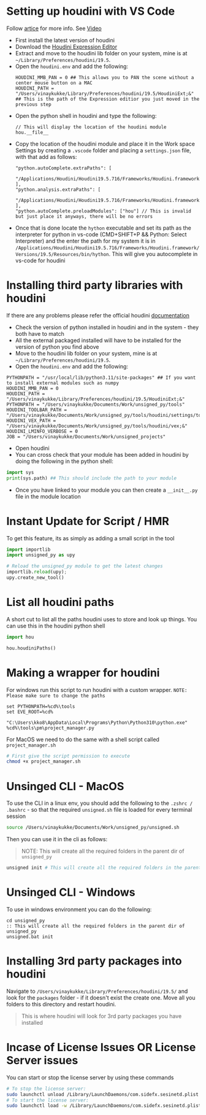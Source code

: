 # Setting up houdini with VS Code

Follow [artice](https://jurajtomori.wordpress.com/2018/02/20/houdini-tip-using-hou-module-in-visual-studio-code/) for more info.
See [Video](https://www.youtube.com/watch?v=HldzZ5ikZhc&ab_channel=CGchameleon)

- First install the latest version of houdini
- Download the [Houdini Expression Editor](http://cgtoolbox.com/houdini-expression-editor/)
- Extract and move to the houdini lib folder on your system, mine is at `~/Library/Preferences/houdini/19.5`.
- Open the `houdini.env` and add the following:
  ```
  HOUDINI_MMB_PAN = 0 ## This allows you to PAN the scene without a center mouse button on a MAC
  HOUDINI_PATH = "/Users/vinaykukke/Library/Preferences/houdini/19.5/HoudiniExt;&" ## This is the path of the Expression editior you just moved in the previous step
  ```
- Open the python shell in houdini and type the following:
  ```
  // This will display the location of the houdini module
  hou.__file__
  ```
- Copy the location of the houdini module and place it in the Work space Settings by creating a `.vscode` folder and placing a `settings.json` file, with that add as follows:
  ```
  "python.autoComplete.extraPaths": [
    "/Applications/Houdini/Houdini19.5.716/Frameworks/Houdini.framework/Versions/19.5/Resources/houdini/python3.9libs/hou.py"
  ],
  "python.analysis.extraPaths": [
    "/Applications/Houdini/Houdini19.5.716/Frameworks/Houdini.framework/Versions/19.5/Resources/houdini/python3.9libs/hou.py"
  ],
  "python.autoComplete.preloadModules": ["hou"] // This is invalid but just place it anyways, there will be no errors
  ```
- Once that is done locate the `hython` executable and set its path as the interpreter for python in vs-code (CMD+SHIFT+P && Python: Select Interpreter) and the enter the path for my system it is in `/Applications/Houdini/Houdini19.5.716/Frameworks/Houdini.framework/Versions/19.5/Resources/bin/hython`. This will give you autocomplete in vs-code for houdini

# Installing third party libraries with houdini

If there are any problems please refer the official houdini [documentation](https://www.sidefx.com/docs/houdini/hom/locations.html#disk)

- Check the version of python installed in houdini and in the system - they both have to match
- All the external packaged installed will have to be installed for the version of python you find above
- Move to the houdini lib folder on your system, mine is at `~/Library/Preferences/houdini/19.5`.
- Open the `houdini.env` and add the following:
```
PYTHONPATH = "/usr/local/lib/python3.11/site-packages" ## If you want to install external modules such as numpy
HOUDINI_MMB_PAN = 0
HOUDINI_PATH = "/Users/vinaykukke/Library/Preferences/houdini/19.5/HoudiniExt;&"
PYTHONPATH = "/Users/vinaykukke/Documents/Work/unsigned_py/tools"
HOUDINI_TOOLBAR_PATH = "/Users/vinaykukke/Documents/Work/unsigned_py/tools/houdini/settings/toolbar;&"
HOUDINI_VEX_PATH = "/Users/vinaykukke/Documents/Work/unsigned_py/tools/houdini/vex;&"
HOUDINI_LMINFO_VERBOSE = 0
JOB = "/Users/vinaykukke/Documents/Work/unsigned_projects"
```
- Open houdini
- You can cross check that your module has been added in houdini by doing the following in the python shell:

```python
import sys
print(sys.path) ## This should include the path to your module
```
- Once you have linked to your module you can then create a `__init__.py` file in the module location

# Instant Update for Script / HMR

To get this feature, its as simply as adding a small script in the tool
```python
import importlib
import unsigned_py as upy

# Reload the unsigned_py module to get the latest changes
importlib.reload(upy);
upy.create_new_tool()
```
# List all houdini paths
A short cut to list all the paths houdini uses to store and look up things. You can use this in the houdini python shell
```python
import hou

hou.houdiniPaths()
```

# Making a wrapper for houdini

For windows run this script to run houdini with a custom wrapper. `NOTE: Please make sure to change the paths`

```batch
set PYTHONPATH=%cd%\tools
set EVE_ROOT=%cd%

"C:\Users\kko8\AppData\Local\Programs\Python\Python310\python.exe" %cd%\tools\pm\project_manager.py
```

For MacOS we need to do the same with a shell script called `project_manager.sh`

```bash
# First give the script permission to execute
chmod +x project_manager.sh
```

# Unsinged CLI - MacOS
To use the CLI in a linux env, you should add the following to the `.zshrc / .bashrc` - so that the required `unsigned.sh` file is loaded for every terminal session

```bash
source /Users/vinaykukke/Documents/Work/unsigned_py/unsigned.sh
```

Then you can use it in the cli as follows:
> NOTE: This will create all the required folders in the parent dir of `unsigned_py`

```bash
unsigned init # This will create all the required folders in the parent dir of unsigned_py
```

# Unsinged CLI - Windows
To use in windows environment you can do the following:

```batch
cd unsigned_py
:: This will create all the required folders in the parent dir of unsigned_py 
unsigned.bat init
```

# Installing 3rd party packages into houdini
Navigate to `/Users/vinaykukke/Library/Preferences/houdini/19.5/` and look for the `packages` folder - if it doesn't exist the create one. Move all you folders to this directory and restart houdini.
> This is where houdini will look for 3rd party packages you have installed 

# Incase of License Issues OR License Server issues
You can start or stop the license server by using these commands

```bash
# To stop the license server: 
sudo launchctl unload /Library/LaunchDaemons/com.sidefx.sesinetd.plist
# To start the license server: 
sudo launchctl load -w /Library/LaunchDaemons/com.sidefx.sesinetd.plist
```